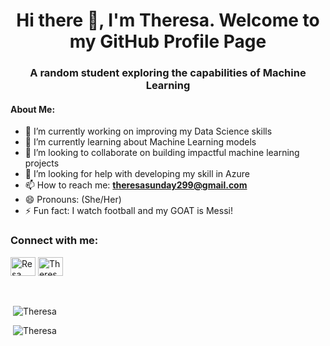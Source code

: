 <h1 align="center">Hi there 👋, I'm Theresa. Welcome to my GitHub Profile Page </h1>
<h3 align="center">A random student exploring the capabilities of Machine Learning</h3>


#### About Me:

- 🔭 I’m currently working on improving my Data Science skills
- 🌱 I’m currently learning about Machine Learning models
- 👯 I’m looking to collaborate on building impactful machine learning projects
- 🤔 I’m looking for help with developing my skill in Azure
- 📫 How to reach me: **theresasunday299@gmail.com**
- 😄 Pronouns: (She/Her)
- ⚡ Fun fact: I watch football and my GOAT is Messi!

<h3 align="left">Connect with me:</h3>
<p align="left">
<a href="https://twitter.com/Yoleme_Resa" target="blank"><img align="center" src="https://raw.githubusercontent.com/rahuldkjain/github-profile-readme-generator/master/src/images/icons/Social/twitter.svg" alt="Resa" height="30" width="40" /></a>
<a href="https://linkedin.com/in/theresa-sunday" target="blank"><img align="center" src="https://raw.githubusercontent.com/rahuldkjain/github-profile-readme-generator/master/src/images/icons/Social/linked-in-alt.svg" alt="Theresa Sunday" height="30" width="40" /></a>


<p align="left" style="display:block; margin-top:3rem;"> &nbsp;<img  src="https://github-readme-stats.vercel.app/api/top-langs?username=Resa200&show_icons=true&locale=en&layout=compact" alt="Theresa" /></p>

<p align="left">&nbsp;<img src="https://github-readme-stats.vercel.app/api?username=Resa200&show_icons=true&locale=en" alt="Theresa" /></p>
